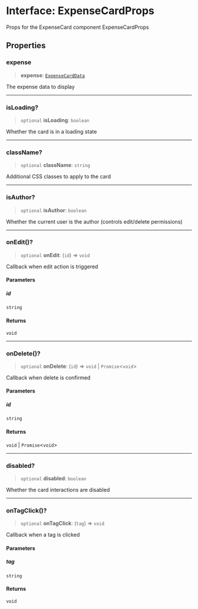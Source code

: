 # Interface: ExpenseCardProps

Props for the ExpenseCard component
 ExpenseCardProps

## Properties

### expense

> **expense**: [`ExpenseCardData`](ExpenseCardData.md)

The expense data to display

***

### isLoading?

> `optional` **isLoading**: `boolean`

Whether the card is in a loading state

***

### className?

> `optional` **className**: `string`

Additional CSS classes to apply to the card

***

### isAuthor?

> `optional` **isAuthor**: `boolean`

Whether the current user is the author (controls edit/delete permissions)

***

### onEdit()?

> `optional` **onEdit**: (`id`) => `void`

Callback when edit action is triggered

#### Parameters

##### id

`string`

#### Returns

`void`

***

### onDelete()?

> `optional` **onDelete**: (`id`) => `void` \| `Promise`\<`void`\>

Callback when delete is confirmed

#### Parameters

##### id

`string`

#### Returns

`void` \| `Promise`\<`void`\>

***

### disabled?

> `optional` **disabled**: `boolean`

Whether the card interactions are disabled

***

### onTagClick()?

> `optional` **onTagClick**: (`tag`) => `void`

Callback when a tag is clicked

#### Parameters

##### tag

`string`

#### Returns

`void`
